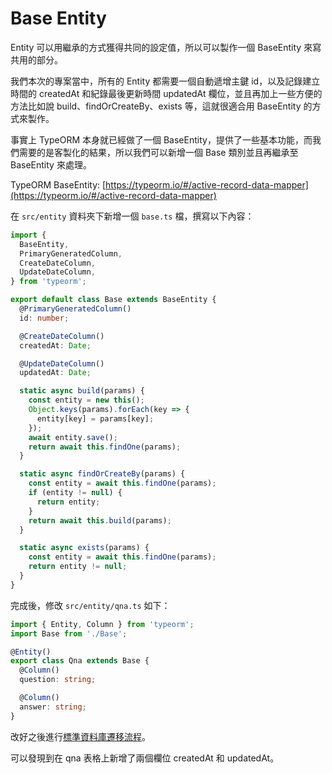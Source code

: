 # Base Entity

Entity 可以用繼承的方式獲得共同的設定值，所以可以製作一個 BaseEntity 來寫共用的部分。

我們本次的專案當中，所有的 Entity 都需要一個自動遞增主鍵 id，以及記錄建立時間的 createdAt 和紀錄最後更新時間 updatedAt 欄位，並且再加上一些方便的方法比如說 build、findOrCreateBy、exists 等，這就很適合用 BaseEntity 的方式來製作。

事實上 TypeORM 本身就已經做了一個 BaseEntity，提供了一些基本功能，而我們需要的是客製化的結果，所以我們可以新增一個 Base 類別並且再繼承至 BaseEntity 來處理。

TypeORM BaseEntity: [https://typeorm.io/#/active-record-data-mapper](https://typeorm.io/#/active-record-data-mapper)

在 `src/entity` 資料夾下新增一個 `base.ts` 檔，撰寫以下內容：

```ts
import {
  BaseEntity,
  PrimaryGeneratedColumn,
  CreateDateColumn,
  UpdateDateColumn,
} from 'typeorm';

export default class Base extends BaseEntity {
  @PrimaryGeneratedColumn()
  id: number;

  @CreateDateColumn()
  createdAt: Date;

  @UpdateDateColumn()
  updatedAt: Date;

  static async build(params) {
    const entity = new this();
    Object.keys(params).forEach(key => {
      entity[key] = params[key];
    });
    await entity.save();
    return await this.findOne(params);
  }

  static async findOrCreateBy(params) {
    const entity = await this.findOne(params);
    if (entity != null) {
      return entity;
    }
    return await this.build(params);
  }

  static async exists(params) {
    const entity = await this.findOne(params);
    return entity != null;
  }
}
```

完成後，修改 `src/entity/qna.ts` 如下：

```ts
import { Entity, Column } from 'typeorm';
import Base from './Base';

@Entity()
export class Qna extends Base {
  @Column()
  question: string;

  @Column()
  answer: string;
}
```

改好之後進行[標準資料庫遷移流程](https://etrex.tw/typeorm_note/migration/run-migration.html)。

可以發現到在 qna 表格上新增了兩個欄位 createdAt 和 updatedAt。
